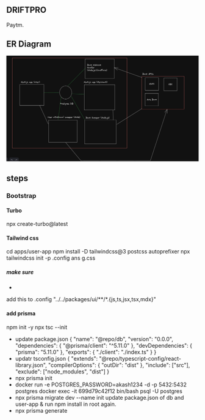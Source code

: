 ## DRIFTPRO 
Paytm.

## ER Diagram
![alt text](image.png)

## steps

### Bootstrap 

#### Turbo 
npx create-turbo@latest

#### Tailwind css 
cd apps/user-app
npm install -D tailwindcss@3 postcss autoprefixer
npx tailwindcss init -p
.config ans g.css
##### make sure 
- 
add this to .config
"../../packages/ui/**/*.{js,ts,jsx,tsx,mdx}"

#### add prisma 
npm init -y
npx tsc --init
- update package.json 
{
    "name": "@repo/db",
    "version": "0.0.0",
    "dependencies": {
        "@prisma/client": "^5.11.0"
    },
    "devDependencies": {
        "prisma": "5.11.0"
    },
    "exports": {
        "./client": "./index.ts"
    }
}
- updatr tsconfig.json
{
    "extends": "@repo/typescript-config/react-library.json",
    "compilerOptions": {
      "outDir": "dist"
    },
    "include": ["src"],
    "exclude": ["node_modules", "dist"]
  }
- npx prisma init
- docker run -e POSTGRES_PASSWORD=akash1234 -d -p 5432:5432 postgres
docker exec -it 699d79c42f12 bin/bash
psql -U postgres
- npx prisma migrate dev --name init 
update package.json of db and user-app & run npm install in root again.
- npx prisma generate

###